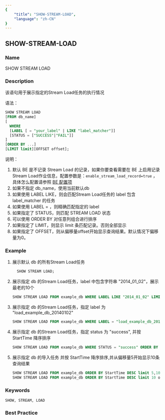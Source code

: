 ```yaml
---
{
    "title": "SHOW-STREAM-LOAD",
    "language": "zh-CN"
}
---
```


<!--
Licensed to the Apache Software Foundation (ASF) under one
or more contributor license agreements.  See the NOTICE file
distributed with this work for additional information
regarding copyright ownership.  The ASF licenses this file
to you under the Apache License, Version 2.0 (the
"License"); you may not use this file except in compliance
with the License.  You may obtain a copy of the License at

  http://www.apache.org/licenses/LICENSE-2.0

Unless required by applicable law or agreed to in writing,
software distributed under the License is distributed on an
"AS IS" BASIS, WITHOUT WARRANTIES OR CONDITIONS OF ANY
KIND, either express or implied.  See the License for the
specific language governing permissions and limitations
under the License.
-->

## SHOW-STREAM-LOAD

### Name

SHOW STREAM LOAD

### Description

该语句用于展示指定的Stream Load任务的执行情况

语法：

```sql
SHOW STREAM LOAD
[FROM db_name]
[
  WHERE
  [LABEL [ = "your_label" | LIKE "label_matcher"]]
  [STATUS = ["SUCCESS"|"FAIL"]]
]
[ORDER BY ...]
[LIMIT limit][OFFSET offset];
```

说明：

1. 默认 BE 是不记录 Stream Load 的记录，如果你要查看需要在 BE 上启用记录Stream Load作业信息，配置参数是：`enable_stream_load_record=true` ，具体怎么配置请参照 [BE 配置项](https://doris.apache.org/zh-CN/docs/admin-manual/config/be-config)
2. 如果不指定 db_name，使用当前默认db
3. 如果使用 LABEL LIKE，则会匹配Stream Load任务的 label 包含 label_matcher 的任务
4. 如果使用 LABEL = ，则精确匹配指定的 label
4. 如果指定了 STATUS，则匹配 STREAM LOAD 状态
5. 可以使用 ORDER BY 对任意列组合进行排序
6. 如果指定了 LIMIT，则显示 limit 条匹配记录。否则全部显示
7. 如果指定了 OFFSET，则从偏移量offset开始显示查询结果。默认情况下偏移量为0。

### Example

1. 展示默认 db 的所有Stream Load任务
   
    ```sql
      SHOW STREAM LOAD;
    ```

2. 展示指定 db 的Stream Load任务，label 中包含字符串 "2014_01_02"，展示最老的10个
   
    ```sql
    SHOW STREAM LOAD FROM example_db WHERE LABEL LIKE "2014_01_02" LIMIT 10;
    ```

2. 展示指定 db 的Stream Load任务，指定 label 为 "load_example_db_20140102"
   
    ```sql
    SHOW STREAM LOAD FROM example_db WHERE LABEL = "load_example_db_20140102";
    ```

2. 展示指定 db 的Stream Load任务，指定 status 为 "success", 并按 StartTime 降序排序
   
    ```sql
    SHOW STREAM LOAD FROM example_db WHERE STATUS = "success" ORDER BY StartTime DESC;
    ```

2. 展示指定 db 的导入任务 并按 StartTime 降序排序,并从偏移量5开始显示10条查询结果
   
    ```sql
    SHOW STREAM LOAD FROM example_db ORDER BY StartTime DESC limit 5,10;
    SHOW STREAM LOAD FROM example_db ORDER BY StartTime DESC limit 10 offset 5;
    ```

### Keywords

    SHOW, STREAM, LOAD

### Best Practice


